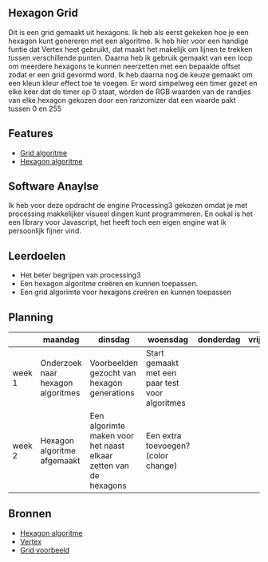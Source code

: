 ## Hexagon Grid
Dit is een grid gemaakt uit hexagons. Ik heb als eerst gekeken hoe je een hexagon kunt genereren met een algoritme. Ik heb hier voor een handige funtie dat Vertex heet gebruikt, dat maakt het makelijk om lijnen te trekken tussen verschillende punten. Daarna heb ik gebruik gemaakt van een loop om meerdere hexagons te kunnen neerzetten met een bepaalde offset zodat er een grid gevormd word. Ik heb daarna nog de keuze gemaakt om een kleun kleur effect toe te voegen. Er word simpelweg een timer gezet en elke keer dat de timer op 0 staat, worden de RGB waarden van de randjes van elke hexagon gekozen door een ranzomizer dat een waarde pakt tussen 0 en 255

## Features
- [Grid algoritme](https://github.com/MeesMD/hexagonGrid/blob/master/main.pde)
- [Hexagon algoritme](https://github.com/MeesMD/hexagonGrid/blob/master/Hexagon.pde)

## Software Anaylse 
Ik heb voor deze opdracht de engine Processing3 gekozen omdat je met processing makkelijker visueel dingen kunt programmeren. En ookal is het een library voor Javascript, het heeft toch een eigen engine wat ik persoonlijk fijner vind.

## Leerdoelen 
- Het beter begrijpen van processing3
- Een hexagon algoritme creëren en kunnen toepassen.
- Een grid algorimte voor hexagons creëren en kunnen toepassen

## Planning 
| | maandag | dinsdag | woensdag | donderdag | vrijdag |
| --- | --- | --- | --- | --- | --- |
|week 1 |Onderzoek naar hexagon algoritmes|Voorbeelden gezocht van hexagon generations|Start gemaakt met een paar test voor algoritmes||| 
|week 2 |Hexagon algoritme afgemaakt|Een algorimte maken voor het naast elkaar zetten van de hexagons|Een extra toevoegen? (color change)|||

## Bronnen
- [Hexagon algoritme](https://processing.org/examples/regularpolygon.html)
- [Vertex](https://processing.org/reference/vertex_.html)
- [Grid voorbeeld](https://forum.processing.org/one/topic/hexagon-grid.html)
